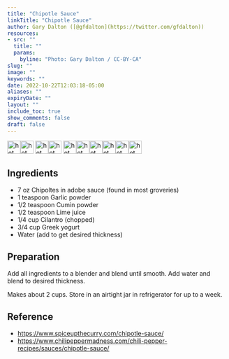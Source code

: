 ```yaml
---
title: "Chipotle Sauce"
linkTitle: "Chipotle Sauce"
author: Gary Dalton ([@gfdalton](https://twitter.com/gfdalton))
resources:
- src: ""
  title: ""
  params:
    byline: "Photo: Gary Dalton / CC-BY-CA"
slug: ""
image: ""
keywords: ""
date: 2022-10-22T12:03:18-05:00
aliases: ""
expiryDate: ""
layout: ""
include_toc: true
show_comments: false
draft: false
---
```


<img src="/images/chili.png" alt="hot pepper" width="30" height="30"><img src="/images/chili.png" alt="hot pepper" width="30" height="30">
<img src="/images/chili.png" alt="hot pepper" width="30" height="30"><img src="/images/chili.png" alt="hot pepper" width="30" height="30">
<img src="/images/chili.png" alt="hot pepper" width="30" height="30"><img src="/images/chili.png" alt="hot pepper" width="30" height="30"><img src="/images/chili-pepper.png" alt="hot pepper" width="30" height="30"><img src="/images/chili-pepper.png" alt="hot pepper" width="30" height="30"><img src="/images/chili-pepper.png" alt="hot pepper" width="30" height="30"><img src="/images/chili-pepper.png" alt="hot pepper" width="30" height="30">

## Ingredients

* 7 oz Chipoltes in adobe sauce (found in most groveries)
* 1 teaspoon Garlic powder
* 1/2 teaspoon Cumin powder
* 1/2 teaspoon Lime juice
* 1/4 cup Cilantro (chopped)
* 3/4 cup Greek yogurt
* Water (add to get desired thickness)


## Preparation

Add all ingredients to a blender and blend until smooth. Add water and blend to desired thickness.

Makes about 2 cups. Store in an airtight jar in refrigerator for up to a week.


## Reference
* https://www.spiceupthecurry.com/chipotle-sauce/
* https://www.chilipeppermadness.com/chili-pepper-recipes/sauces/chipotle-sauce/